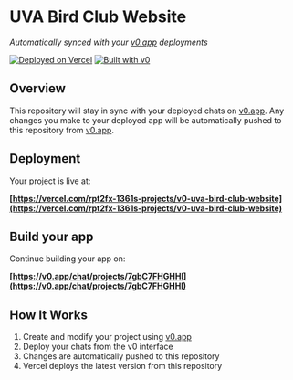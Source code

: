 # UVA Bird Club Website

*Automatically synced with your [v0.app](https://v0.app) deployments*

[![Deployed on Vercel](https://img.shields.io/badge/Deployed%20on-Vercel-black?style=for-the-badge&logo=vercel)](https://vercel.com/rpt2fx-1361s-projects/v0-uva-bird-club-website)
[![Built with v0](https://img.shields.io/badge/Built%20with-v0.app-black?style=for-the-badge)](https://v0.app/chat/projects/7gbC7FHGHHI)

## Overview

This repository will stay in sync with your deployed chats on [v0.app](https://v0.app).
Any changes you make to your deployed app will be automatically pushed to this repository from [v0.app](https://v0.app).

## Deployment

Your project is live at:

**[https://vercel.com/rpt2fx-1361s-projects/v0-uva-bird-club-website](https://vercel.com/rpt2fx-1361s-projects/v0-uva-bird-club-website)**

## Build your app

Continue building your app on:

**[https://v0.app/chat/projects/7gbC7FHGHHI](https://v0.app/chat/projects/7gbC7FHGHHI)**

## How It Works

1. Create and modify your project using [v0.app](https://v0.app)
2. Deploy your chats from the v0 interface
3. Changes are automatically pushed to this repository
4. Vercel deploys the latest version from this repository